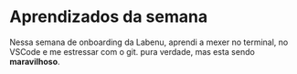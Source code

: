 # Aprendizados da semana
Nessa semana de onboarding da Labenu, aprendi a mexer no terminal, 
no VSCode e me estressar com o git. pura verdade, mas esta sendo **maravilhoso**.